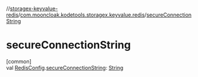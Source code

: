 //[storagex-keyvalue-redis](../../index.md)/[com.mooncloak.kodetools.storagex.keyvalue.redis](index.md)/[secureConnectionString](secure-connection-string.md)

# secureConnectionString

[common]\
val [RedisConfig](-redis-config/index.md).[secureConnectionString](secure-connection-string.md): [String](https://kotlinlang.org/api/latest/jvm/stdlib/kotlin/-string/index.html)
